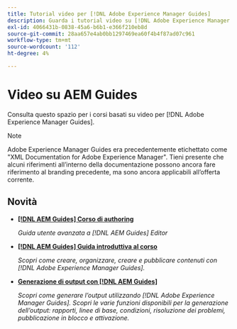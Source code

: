 ```yaml
---
title: Tutorial video per [!DNL Adobe Experience Manager Guides]
description: Guarda i tutorial video su [!DNL Adobe Experience Manager Guides], componente aggiuntivo AEM XML, plug-in AEM XML, DoX AEM e AEM Dox.
exl-id: 4066431b-0838-45a6-b6b1-e366f210eb8d
source-git-commit: 28aa657e4ab0bb1297469ea60f4b4f87ad07c961
workflow-type: tm+mt
source-wordcount: '112'
ht-degree: 4%

---
```


# Video su AEM Guides

Consulta questo spazio per i corsi basati su video per [!DNL Adobe Experience Manager Guides].

>[!NOTE]
> 
> Adobe Experience Manager Guides era precedentemente etichettato come &quot;XML Documentation for Adobe Experience Manager&quot;. Tieni presente che alcuni riferimenti all’interno della documentazione possono ancora fare riferimento al branding precedente, ma sono ancora applicabili all’offerta corrente.

## Novità

* **[[!DNL AEM Guides] Corso di authoring](course-3/overview.md)**

  *Guida utente avanzata a [!DNL AEM Guides] Editor*

* **[[!DNL AEM Guides] Guida introduttiva al corso](course-1/overview.md)**

  *Scopri come creare, organizzare, creare e pubblicare contenuti con [!DNL Adobe Experience Manager Guides].*

* **[Generazione di output con [!DNL AEM Guides]](course-2/overview.md)**

  *Scopri come generare l’output utilizzando [!DNL Adobe Experience Manager Guides]. Scopri le varie funzioni disponibili per la generazione dell’output: rapporti, linee di base, condizioni, risoluzione dei problemi, pubblicazione in blocco e attivazione.*
